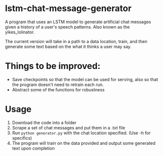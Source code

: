 # lstm-chat-message-generator
A program that uses an LSTM model to generate artificial chat messages given a history of a user's speech patterns. Also known as the yikes_lolinator.

The current version will take in a path to a data location, train, and then generate some text based on the what it thinks a user may say.

# Things to be improved:
- Save checkpoints so that the model can be used for serving, also so that the program doesn't need to retrain each run.
- Abstract some of the functions for robustness

# Usage
1. Download the code into a folder
2. Scrape a set of chat messages and put them in a .txt file
3. Run `python generator.py` with the chat location specified. (Use -h for specifics)
4. The program will train on the data provided and output some generated text upon completion

